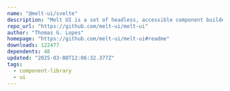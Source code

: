 ```yaml
---
name: "@melt-ui/svelte"
description: "Melt UI is a set of headless, accessible component builders for Svelte."
repo_url: "https://github.com/melt-ui/melt-ui"
author: "Thomas G. Lopes"
homepage: "https://github.com/melt-ui/melt-ui#readme"
downloads: 122477
dependents: 48
updated: "2025-03-08T12:06:32.377Z"
tags: 
  - component-library
  - ui
---
```

